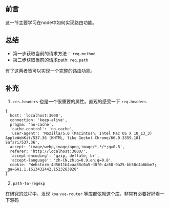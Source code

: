 ## 前言

这一节主要学习在node中如何实现路由功能。

## 总结

  - 第一步获取当前的请求方法： `req.method`
  - 第二步获取当前的请求path: `req.path`

有了这两者皆可以实现一个完整的路由功能。


## 补充

1. `res.headers` 也是一个很重要的属性。直观的感受一下 `req.headers`

```
{ 
  host: 'localhost:3000',
  connection: 'keep-alive',
  pragma: 'no-cache',
  'cache-control': 'no-cache',
  'user-agent': 'Mozilla/5.0 (Macintosh; Intel Mac OS X 10_13_3) AppleWebKit/537.36 (KHTML, like Gecko) Chrome/66.0.3359.181 Safari/537.36',
  accept: 'image/webp,image/apng,image/*,*/*;q=0.8',
  referer: 'http://localhost:3000/',
  'accept-encoding': 'gzip, deflate, br',
  'accept-language': 'zh-CN,zh;q=0.9,en;q=0.8',
  cookie: 'Webstorm-4d5611b4=aa88c0a5-d0f0-4a58-9a25-bb50c4a6bbe7; _ga=GA1.1.1613432442.1523283828'
}
```

2. `path-to-regexp`

在研究的过程中，发现 `koa` `vue-router` 等库都依赖这个库，非常有必要好好看一下源码